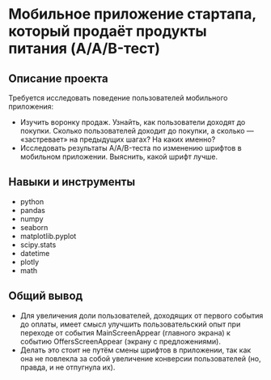 # Мобильное приложение стартапа, который продаёт продукты питания (A/A/B-тест)

## Описание проекта

Требуется исследовать поведение пользователей мобильного приложения:

* Изучить воронку продаж. Узнайть, как пользователи доходят до покупки. Сколько пользователей доходит до покупки, а сколько — «застревает» на предыдущих шагах? На каких именно?
* Исследовать результаты A/A/B-теста по изменению шрифтов в мобильном приложении. Выяснить, какой шрифт лучше.

## Навыки и инструменты

* python
* pandas
* numpy
* seaborn
* matplotlib.pyplot
* scipy.stats
* datetime
* plotly
* math

## Общий вывод

* Для увеличения доли пользователей, доходящих от первого события до оплаты, имеет смысл улучшить пользовательский опыт при переходе от события MainScreenAppear (главного экрана) к событию OffersScreenAppear (экрану с предложениями).
* Делать это стоит не путём смены шрифтов в приложении, так как она не повлекла за собой увеличение конверсии пользователей (но, правда, и не отпугнула их).
